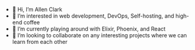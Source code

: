 - 👋 Hi, I’m Allen Clark
- 👀 I’m interested in web development, DevOps, Self-hosting, and high-end coffee
- 🌱 I’m currently playing around with Elixir, Phoenix, and React
- 💞️ I’m looking to collaborate on any interesting projects where we can learn from each other

<!---
ClarkAllen1556/ClarkAllen1556 is a ✨ special ✨ repository because its `README.md` (this file) appears on your GitHub profile.
You can click the Preview link to take a look at your changes.
--->
